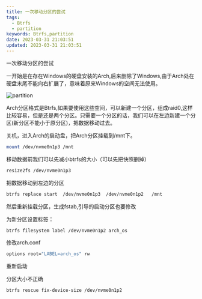 ```yaml
---
title: 一次移动分区的尝试
tags:
  - Btrfs
  - partition
keywords: Btrfs,partition
date: 2023-03-31 21:03:51
updated: 2023-03-31 21:03:51
---
```

一次移动分区的尝试
<!-- more -->

一开始是在存在Windows的硬盘安装的Arch,后来删除了Windows,由于Arch处在硬盘末尾不能向右扩展了，意味着原来Windows的空间无法使用。

![partition](/images/partition1.png)

Arch分区格式是Btrfs,如果要使用这些空间，可以新建一个分区，组成raid0,这样比较容易，但是还是两个分区。只需要一个分区的话，我们可以在左边新建一个分区(新分区不能小于原分区)，把数据移动过去。

关机，进入Arch的启动盘，把Arch分区挂载到/mnt下。

```bash
mount /dev/nvme0n1p3 /mnt
```

移动数据前我们可以先减小btrfs的大小（可以先把快照删掉）

```bash
resize2fs /dev/nvme0n1p3
```

把数据移动到左边的分区

```bash
btrfs replace start  /dev/nvme0n1p3  /dev/nvme0n1p2   /mnt
```

然后重新挂载分区，生成fstab,引导的启动分区也要修改

为新分区设置标签：

```bash
btrfs filesystem label /dev/nvme0n1p2 arch_os
```

修改arch.conf

```bash
options root="LABEL=arch_os" rw
```

重新启动

分区大小不正确

```bash
btrfs rescue fix-device-size /dev/nvme0n1p2
```